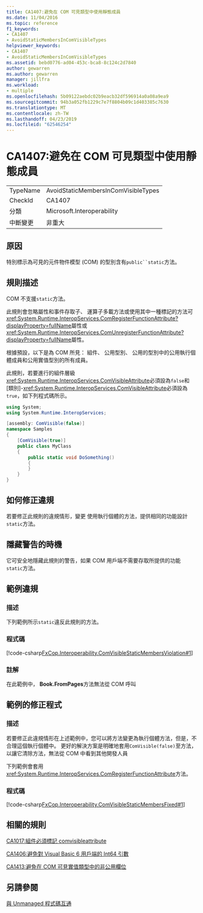 ```yaml
---
title: CA1407:避免在 COM 可見類型中使用靜態成員
ms.date: 11/04/2016
ms.topic: reference
f1_keywords:
- CA1407
- AvoidStaticMembersInComVisibleTypes
helpviewer_keywords:
- CA1407
- AvoidStaticMembersInComVisibleTypes
ms.assetid: bebd0776-ad04-453c-bca8-8c124c2d7840
author: gewarren
ms.author: gewarren
manager: jillfra
ms.workload:
- multiple
ms.openlocfilehash: 5b09122aebdc02b9eacb32df596914a0a08a9ea9
ms.sourcegitcommit: 94b3a052fb1229c7e7f8804b09c1d403385c7630
ms.translationtype: MT
ms.contentlocale: zh-TW
ms.lasthandoff: 04/23/2019
ms.locfileid: "62546254"
---
```

# <a name="ca1407-avoid-static-members-in-com-visible-types"></a>CA1407:避免在 COM 可見類型中使用靜態成員

|||
|-|-|
|TypeName|AvoidStaticMembersInComVisibleTypes|
|CheckId|CA1407|
|分類|Microsoft.Interoperability|
|中斷變更|非重大|

## <a name="cause"></a>原因
 特別標示為可見的元件物件模型 (COM) 的型別含有`public``static`方法。

## <a name="rule-description"></a>規則描述
 COM 不支援`static`方法。

 此規則會忽略屬性和事件存取子、 運算子多載方法或使用其中一種標記的方法可<xref:System.Runtime.InteropServices.ComRegisterFunctionAttribute?displayProperty=fullName>屬性或<xref:System.Runtime.InteropServices.ComUnregisterFunctionAttribute?displayProperty=fullName>屬性。

 根據預設，以下是為 COM 所見： 組件、 公用型別、 公用的型別中的公用執行個體成員和公用實值型別的所有成員。

 此規則，若要進行的組件層級<xref:System.Runtime.InteropServices.ComVisibleAttribute>必須設為`false`和 [類別]-<xref:System.Runtime.InteropServices.ComVisibleAttribute>必須設為`true`，如下列程式碼所示。

```csharp
using System;
using System.Runtime.InteropServices;

[assembly: ComVisible(false)]
namespace Samples
{
    [ComVisible(true)]
    public class MyClass
    {
        public static void DoSomething()
        {
        }
    }
}
```

## <a name="how-to-fix-violations"></a>如何修正違規
 若要修正此規則的違規情形，變更 使用執行個體的方法，提供相同的功能設計`static`方法。

## <a name="when-to-suppress-warnings"></a>隱藏警告的時機
 它可安全地隱藏此規則的警告，如果 COM 用戶端不需要存取所提供的功能`static`方法。

## <a name="example-violation"></a>範例違規

### <a name="description"></a>描述
 下列範例所示`static`違反此規則的方法。

### <a name="code"></a>程式碼
 [!code-csharp[FxCop.Interoperability.ComVisibleStaticMembersViolation#1](../code-quality/codesnippet/CSharp/ca1407-avoid-static-members-in-com-visible-types_1.cs)]

### <a name="comments"></a>註解
 在此範例中， **Book.FromPages**方法無法從 COM 呼叫

## <a name="example-fix"></a>範例的修正程式

### <a name="description"></a>描述
 若要修正此違規情形在上述範例中，您可以將方法變更為執行個體方法，但是，不合理這個執行個體中。 更好的解決方案是明確地套用`ComVisible(false)`至方法，以讓它清除方法，無法從 COM 中看到其他開發人員

 下列範例會套用<xref:System.Runtime.InteropServices.ComRegisterFunctionAttribute>方法。

### <a name="code"></a>程式碼
 [!code-csharp[FxCop.Interoperability.ComVisibleStaticMembersFixed#1](../code-quality/codesnippet/CSharp/ca1407-avoid-static-members-in-com-visible-types_2.cs)]

## <a name="related-rules"></a>相關的規則
 [CA1017:組件必須標記 comvisibleattribute](../code-quality/ca1017-mark-assemblies-with-comvisibleattribute.md)

 [CA1406:避免對 Visual Basic 6 用戶端的 Int64 引數](../code-quality/ca1406-avoid-int64-arguments-for-visual-basic-6-clients.md)

 [CA1413:避免在 COM 可見實值類型中的非公用欄位](../code-quality/ca1413-avoid-non-public-fields-in-com-visible-value-types.md)

## <a name="see-also"></a>另請參閱
 [與 Unmanaged 程式碼互通](/dotnet/framework/interop/index)